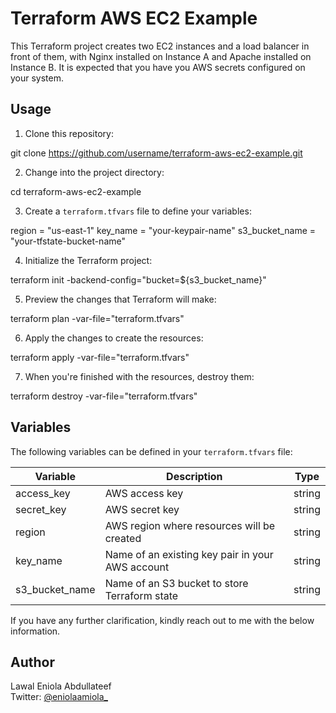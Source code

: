 # Terraform AWS EC2 Example

This Terraform project creates two EC2 instances and a load balancer in front of them, with Nginx installed on Instance A and Apache installed on Instance B.
It is expected that you have you AWS secrets configured on your system.

## Usage

1. Clone this repository:

git clone https://github.com/username/terraform-aws-ec2-example.git

2. Change into the project directory:

cd terraform-aws-ec2-example

3. Create a `terraform.tfvars` file to define your variables:

region = "us-east-1"
key_name = "your-keypair-name"
s3_bucket_name = "your-tfstate-bucket-name"

4. Initialize the Terraform project:

terraform init -backend-config="bucket=${s3_bucket_name}"

5. Preview the changes that Terraform will make:

terraform plan -var-file="terraform.tfvars"

6. Apply the changes to create the resources:

terraform apply -var-file="terraform.tfvars"

7. When you're finished with the resources, destroy them:

terraform destroy -var-file="terraform.tfvars"

## Variables

The following variables can be defined in your `terraform.tfvars` file:

| Variable       | Description                                      | Type   |
| -------------- | ------------------------------------------------ | ------ |
| access_key     | AWS access key                                   | string |
| secret_key     | AWS secret key                                   | string |
| region         | AWS region where resources will be created       | string |
| key_name       | Name of an existing key pair in your AWS account | string |
| s3_bucket_name | Name of an S3 bucket to store Terraform state    | string |

If you have any further clarification, kindly reach out to me with the below information.

## Author

Lawal Eniola Abdullateef  
Twitter: [@eniolaamiola\_](https://twitter.com/eniolaamiola_)
